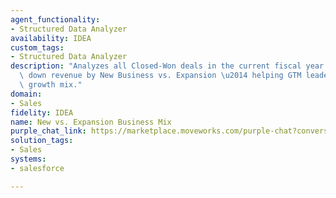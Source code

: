 ```yaml
---
agent_functionality:
- Structured Data Analyzer
availability: IDEA
custom_tags:
- Structured Data Analyzer
description: "Analyzes all Closed-Won deals in the current fiscal year and breaks\
  \ down revenue by New Business vs. Expansion \u2014 helping GTM leaders understand\
  \ growth mix."
domain:
- Sales
fidelity: IDEA
name: New vs. Expansion Business Mix
purple_chat_link: https://marketplace.moveworks.com/purple-chat?conversation=%7B%22messages%22%3A%5B%7B%22parts%22%3A%5B%7B%22richText%22%3A%22What+percentage+of+our+revenue+this+year+has+come+from+new+logos+versus+expanding+existing+customer+accounts%3F%22%7D%5D%2C%22role%22%3A%22user%22%7D%2C%7B%22parts%22%3A%5B%7B%22richText%22%3A%22%3Cp+xmlns%3D%5C%22http%3A%2F%2Fwww.w3.org%2F1999%2Fxhtml%5C%22%3ECertainly.+I%27m+analyzing+your+Salesforce+data+to+get+that+breakdown+for+you.%3C%2Fp%3E%22%7D%2C%7B%22reasoningSteps%22%3A%5B%7B%22richText%22%3A%22%3Cp+xmlns%3D%5C%22http%3A%2F%2Fwww.w3.org%2F1999%2Fxhtml%5C%22%3EQuerying+Salesforce+for+all+Closed-Won+opportunities+in+the+current+fiscal+year.%3C%2Fp%3E%22%2C%22status%22%3A%22success%22%7D%2C%7B%22richText%22%3A%22%3Cp+xmlns%3D%5C%22http%3A%2F%2Fwww.w3.org%2F1999%2Fxhtml%5C%22%3ERunning+a+Python+script+to+aggregate+the+results+by+business+type.%3C%2Fp%3E%22%2C%22status%22%3A%22success%22%7D%5D%7D%2C%7B%22apiBlock%22%3A%7B%22code%22%3A%22%7B%5Cn++%5C%22query%5C%22%3A+%5C%22SELECT+Amount%2C+Type+FROM+Opportunity+WHERE+IsWon+%3D+true+AND+CloseDate+%3D+THIS_FISCAL_YEAR%5C%22%5Cn%7D%22%2C%22caption%22%3A%22action_1%3A+Get+Salesforce+Opportunities%22%2C%22connectorName%22%3A%22salesforce%22%2C%22title%22%3A%22SOQL+Query%22%7D%7D%2C%7B%22apiBlock%22%3A%7B%22code%22%3A%22opportunities+%3D+%7B%7Bactions.action_1.output.records%7D%7D%5Cn%5Cnnew_business_revenue+%3D+0%5Cnexpansion_revenue+%3D+0%5Cn%5Cnfor+opp+in+opportunities%3A%5Cn++if+opp%5B%27Type%27%5D+%3D%3D+%27New+Business%27%3A%5Cn++++new_business_revenue+%2B%3D+opp%5B%27Amount%27%5D%5Cn++elif+opp%5B%27Type%27%5D+%3D%3D+%27Expansion%27%3A%5Cn++++expansion_revenue+%2B%3D+opp%5B%27Amount%27%5D%5Cn%5Cntotal_revenue+%3D+new_business_revenue+%2B+expansion_revenue%5Cn%5Cnif+total_revenue+%3E+0%3A%5Cn++++new_business_percentage+%3D+%28new_business_revenue+%2F+total_revenue%29+*+100%5Cn++++expansion_percentage+%3D+%28expansion_revenue+%2F+total_revenue%29+*+100%5Cnelse%3A%5Cn++++new_business_percentage+%3D+0%5Cn++++expansion_percentage+%3D+0%5Cn%5Cnprint%28%7B%5Cn++++%5C%22new_business_revenue%5C%22%3A+new_business_revenue%2C%5Cn++++%5C%22expansion_revenue%5C%22%3A+expansion_revenue%2C%5Cn++++%5C%22total_revenue%5C%22%3A+total_revenue%2C%5Cn++++%5C%22new_business_percentage%5C%22%3A+new_business_percentage%2C%5Cn++++%5C%22expansion_percentage%5C%22%3A+expansion_percentage%5Cn%7D%29%22%2C%22caption%22%3A%22action_2%3A+Analyze+Revenue+Mix%22%2C%22connectorName%22%3A%22code-interpreter%22%2C%22title%22%3A%22Python+Script%22%7D%7D%2C%7B%22richText%22%3A%22%3Cp+xmlns%3D%5C%22http%3A%2F%2Fwww.w3.org%2F1999%2Fxhtml%5C%22%3EHere+is+the+revenue+breakdown+for+the+current+fiscal+year%3A%3C%2Fp%3E%3Cul+xmlns%3D%5C%22http%3A%2F%2Fwww.w3.org%2F1999%2Fxhtml%5C%22%3E%3Cli%3E%3Cb%3ENew+Business%3A%3C%2Fb%3E+%244%2C500%2C000+%2860%25%29%3C%2Fli%3E%3Cli%3E%3Cb%3EExpansion%3A%3C%2Fb%3E+%243%2C000%2C000+%2840%25%29%3C%2Fli%3E%3C%2Ful%3E%3Cp+xmlns%3D%5C%22http%3A%2F%2Fwww.w3.org%2F1999%2Fxhtml%5C%22%3EThe+total+revenue+from+Closed-Won+deals+is+%247%2C500%2C000.%3C%2Fp%3E%22%7D%2C%7B%22citations%22%3A%5B%7B%22citationTitle%22%3A%22FY24+Closed-Won+Opportunities%22%2C%22connectorName%22%3A%22salesforce%22%7D%5D%7D%5D%2C%22role%22%3A%22assistant%22%7D%5D%7D
solution_tags:
- Sales
systems:
- salesforce

---
```


